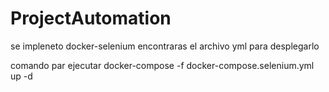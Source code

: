 # ProjectAutomation

se impleneto docker-selenium
encontraras el archivo yml para desplegarlo

comando par ejecutar
docker-compose -f docker-compose.selenium.yml up -d

